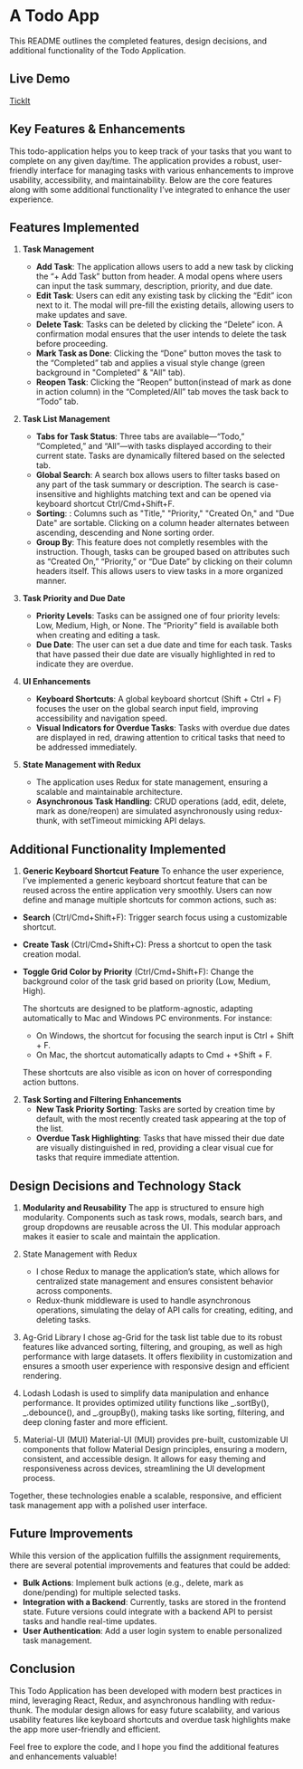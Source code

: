 # A Todo App

This README outlines the completed features, design decisions, and additional functionality of the Todo Application.

## Live Demo
[TickIt](https://tickit-v1.netlify.app/)

## Key Features & Enhancements

This todo-application helps you to keep track of your tasks that you want to complete on any given day/time. The application provides a robust, user-friendly interface for managing tasks with various enhancements to improve usability, accessibility, and maintainability. Below are the core features along with some additional functionality I’ve integrated to enhance the user experience.

## Features Implemented

1. **Task Management**

   - **Add Task**: The application allows users to add a new task by clicking the “+ Add Task” button from header. A modal opens where users can input the task summary, description, priority, and due date.
   - **Edit Task**: Users can edit any existing task by clicking the “Edit” icon next to it. The modal will pre-fill the existing details, allowing users to make updates and save.
   - **Delete Task**: Tasks can be deleted by clicking the “Delete” icon. A confirmation modal ensures that the user intends to delete the task before proceeding.
   - **Mark Task as Done**: Clicking the “Done” button moves the task to the “Completed” tab and applies a visual style change (green background in "Completed" & "All" tab).
   - **Reopen Task**: Clicking the “Reopen” button(instead of mark as done in action column) in the “Completed/All” tab moves the task back to “Todo” tab.

2. **Task List Management**

   - **Tabs for Task Status**: Three tabs are available—“Todo,” “Completed,” and “All”—with tasks displayed according to their current state. Tasks are dynamically filtered based on the selected tab.
   - **Global Search**: A search box allows users to filter tasks based on any part of the task summary or description. The search is case-insensitive and highlights matching text and can be opened via keyboard shortcut Ctrl/Cmd+Shift+F.
   - **Sorting**: : Columns such as "Title," "Priority," "Created On," and "Due Date" are sortable. Clicking on a column header alternates between ascending, descending and None sorting order.
   - **Group By**: This feature does not completly resembles with the instruction. Though, tasks can be grouped based on attributes such as “Created On,” “Priority,” or “Due Date” by clicking on their column headers itself. This allows users to view tasks in a more organized manner.

3. **Task Priority and Due Date**

   - **Priority Levels**: Tasks can be assigned one of four priority levels: Low, Medium, High, or None. The “Priority” field is available both when creating and editing a task.
   - **Due Date**: The user can set a due date and time for each task. Tasks that have passed their due date are visually highlighted in red to indicate they are overdue.

4. **UI Enhancements**

   - **Keyboard Shortcuts**: A global keyboard shortcut (Shift + Ctrl + F) focuses the user on the global search input field, improving accessibility and navigation speed.
   - **Visual Indicators for Overdue Tasks**: Tasks with overdue due dates are displayed in red, drawing attention to critical tasks that need to be addressed immediately.

5. **State Management with Redux**
   - The application uses Redux for state management, ensuring a scalable and maintainable architecture.
   - **Asynchronous Task Handling**: CRUD operations (add, edit, delete, mark as done/reopen) are simulated asynchronously using redux-thunk, with setTimeout mimicking API delays.

## Additional Functionality Implemented

1.  **Generic Keyboard Shortcut Feature**
    To enhance the user experience, I’ve implemented a generic keyboard shortcut feature that can be reused across the entire application very smoothly. Users can now define and manage multiple shortcuts for common actions, such as:

- **Search** (Ctrl/Cmd+Shift+F): Trigger search focus using a customizable shortcut.
- **Create Task** (Ctrl/Cmd+Shift+C): Press a shortcut to open the task creation modal.
- **Toggle Grid Color by Priority** (Ctrl/Cmd+Shift+F): Change the background color of the task grid based on priority (Low, Medium, High).

  The shortcuts are designed to be platform-agnostic, adapting automatically to Mac and Windows PC environments. For instance:

  - On Windows, the shortcut for focusing the search input is Ctrl + Shift + F.
  - On Mac, the shortcut automatically adapts to Cmd + +Shift + F.

  These shortcuts are also visible as icon on hover of corresponding action buttons.

2.  **Task Sorting and Filtering Enhancements**
    - **New Task Priority Sorting**: Tasks are sorted by creation time by default, with the most recently created task appearing at the top of the list.
    - **Overdue Task Highlighting**: Tasks that have missed their due date are visually distinguished in red, providing a clear visual cue for tasks that require immediate attention.

## Design Decisions and Technology Stack

1.  **Modularity and Reusability**
    The app is structured to ensure high modularity. Components such as task rows, modals, search bars, and group dropdowns are reusable across the UI. This modular approach makes it easier to scale and maintain the application.
2.  State Management with Redux
    - I chose Redux to manage the application’s state, which allows for centralized state management and ensures consistent behavior across components.
    - Redux-thunk middleware is used to handle asynchronous operations, simulating the delay of API calls for creating, editing, and deleting tasks.
3.  Ag-Grid Library
    I chose ag-Grid for the task list table due to its robust features like advanced sorting, filtering, and grouping, as well as high performance with large datasets. It offers flexibility in customization and ensures a smooth user experience with responsive design and efficient rendering.

4.  Lodash
    Lodash is used to simplify data manipulation and enhance performance. It provides optimized utility functions like _.sortBy(), _.debounce(), and \_.groupBy(), making tasks like sorting, filtering, and deep cloning faster and more efficient.

5.  Material-UI (MUI)
    Material-UI (MUI) provides pre-built, customizable UI components that follow Material Design principles, ensuring a modern, consistent, and accessible design. It allows for easy theming and responsiveness across devices, streamlining the UI development process.

Together, these technologies enable a scalable, responsive, and efficient task management app with a polished user interface.

## Future Improvements

While this version of the application fulfills the assignment requirements, there are several potential improvements and features that could be added:

- **Bulk Actions**: Implement bulk actions (e.g., delete, mark as done/pending) for multiple selected tasks.
- **Integration with a Backend**: Currently, tasks are stored in the frontend state. Future versions could integrate with a backend API to persist tasks and handle real-time updates.
- **User Authentication**: Add a user login system to enable personalized task management.

## Conclusion

This Todo Application has been developed with modern best practices in mind, leveraging React, Redux, and asynchronous handling with redux-thunk. The modular design allows for easy future scalability, and various usability features like keyboard shortcuts and overdue task highlights make the app more user-friendly and efficient.

Feel free to explore the code, and I hope you find the additional features and enhancements valuable!
